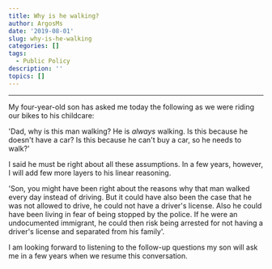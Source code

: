 ```yaml
---
title: Why is he walking?
author: ArgosMs
date: '2019-08-01'
slug: why-is-he-walking
categories: []
tags:
  - Public Policy
description: ''
topics: []
---
```


***

My four-year-old son has asked me today the following as we were riding our bikes to his childcare:

'Dad, why is this man walking? He is *always* walking. Is this because he doesn't have a car? Is this because he can't buy a car, so he needs to walk?'

I said he must be right about all these assumptions. In a few years, however, I will add few more layers to his linear reasoning.

'Son, you might have been right about the reasons why that man walked every day instead of driving. But it could have also been the case that he was not allowed to drive, he could not have a driver's license. Also he could have been living in fear of being stopped by the police. If he were an undocumented immigrant, he could then risk being arrested for not having a driver's license and separated from his family'.

I am looking forward to listening to the follow-up questions my son will ask me in a few years when we resume this conversation.
